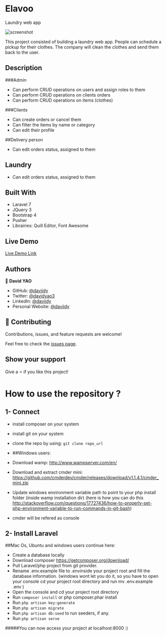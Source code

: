 # Elavoo
Laundry web app

![screenshot](https://drive.google.com/file/d/1mEiT799NOSBJ5TTUlhwssZiCKhMun0PX/view?usp=sharing)

This project consisted of building a laundry web app. People can schedule a pickup for their clothes. The company will clean the clothes and send them back to the user.

## Description

###Admin
* Can perform CRUD operations on users and assign roles to them
* Can perform CRUD operations on clients orders
* Can perform CRUD operations on items (clothes)

###Clients
* Can create orders or cancel them
* Can filter the items by name or category
* Can edit their profile

##Delivery person
* Can edit orders status, assigned to them

## Laundry
* Can edit orders status, assigned to them


## Built With

- Laravel 7
- JQuery 3
- Bootstrap 4
- Pusher
- Librairies: Quill Editor, Font Awesome

## Live Demo

[Live Demo Link](https://elavoo.com/)

## Authors

👤 **David YAO**

- GitHub: [@daviidy](https://github.com/daviidy)
- Twitter: [@davidyao3](https://twitter.com/DavidYao3)
- LinkedIn: [@daviidy](https://www.linkedin.com/in/david-yao-6bb95299/)
- Personal Website: [@daviidy](http://david-yao.com)


## 🤝 Contributing

Contributions, issues, and feature requests are welcome!

Feel free to check the [issues page](issues/).

## Show your support

Give a ⭐️ if you like this project!



# How to use the repository ?

## 1- Connect

- install composer on your system
- install git on your system
- clone the repo by using: <code>git clone repo_url</code>
- ##Windows users:

- Download wamp: http://www.wampserver.com/en/
- Download and extract cmder mini: https://github.com/cmderdev/cmder/releases/download/v1.1.4.1/cmder_mini.zip
- Update windows environment variable path to point to your php install folder (inside wamp installation dir) (here is how you can do this http://stackoverflow.com/questions/17727436/how-to-properly-set-php-environment-variable-to-run-commands-in-git-bash)
- cmder will be refered as console

## 2- Install Laravel

##Mac Os, Ubuntu and windows users continue here:

- Create a database locally
- Download composer https://getcomposer.org/download/
- Pull Laravel/php project from git provider.
- Rename .env.example file to .envinside your project root and fill the database information. (windows wont let you do it, so you have to open your console cd your project root directory and run mv .env.example .env )
- Open the console and cd your project root directory
- Run <code>composer install</code> or php composer.phar install
- Run <code>php artisan key:generate</code>
- Run <code>php artisan migrate</code>
- Run <code>php artisan db:seed</code> to run seeders, if any.
- Run <code>php artisan serve</code>

#####You can now access your project at localhost:8000 :)

